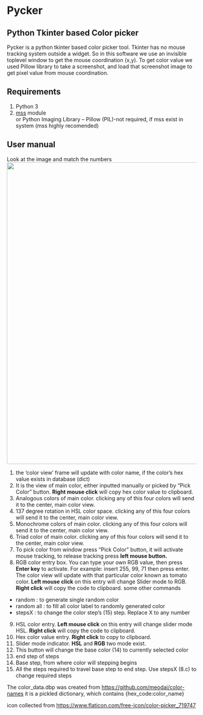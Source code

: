 # Pycker
## Python Tkinter based Color picker
Pycker is a python tkinter based color picker tool. Tkinter has no mouse tracking system outside a widget. So in this software we use an invisible toplevel window to get the mouse coordination (x,y). 
To get color value we used Pillow library to take a screenshot, and load that screenshot image to get pixel value from mouse coordination. 

## Requirements
1.	Python 3
2.  <a href ="https://pypi.org/project/mss/">mss</a> module
<br>or Python Imaging Library – Pillow (PIL)-not required, if mss exist in system (mss highly recomended)


## User manual
Look at the image and match the numbers<br>
<img src="https://github.com/sk-Prime/Pycker/blob/master/Pycker/Pycker%20Manual_files/Pycker%20Manual.png" height="800">
1.	the ‘color view’ frame will update with color name, if the color’s hex value exists in database  (dict)
2.	It is the view of main color, either inputted manually or picked by “Pick Color” button. **Right mouse click** will copy       hex color value to clipboard.
3.	Analogous colors of main color. clicking any of this four colors will send it to the center, main color view.
4.	137 degree rotation in HSL color space. clicking any of this four colors will send it to the center, main color view.
5.	Monochrome colors of main color. clicking any of this four colors will send it to the center, main color view.
6.	Triad color of main color. clicking any of this four colors will send it to the center, main color view.
7.	To pick color from window press “Pick Color” button, it will activate mouse tracking, to release tracking press **left mouse button.**
8.	RGB color entry box. You can type your own RGB value, then press **Enter key** to activate. For example: insert 255, 99, 71 then press enter. The color view will update with that particular color known as tomato color. **Left mouse click** on this entry will change Slider mode to RGB. **Right click** will copy the code to clipboard.
some other commands
* random : to generate single random color
* random all : to fill all color label to randomly generated color
* stepsX : to change the color step’s (15) step. Replace X to any number
9.	HSL color entry. **Left mouse click** on this entry will change slider mode HSL. **Right click** will copy the code to clipboard.
10. Hex color value entry. **Right click** to copy to clipboard.
11. Slider mode indicator. **HSL** and **RGB** two mode exist.
12. This button will change the base color (14) to currently selected color
13. end step of steps
14. Base step, from where color will stepping begins
15. All the steps required to travel base step to end step. Use stepsX (8.c) to change required steps

The color_data.dbp was created from https://github.com/meodai/color-names
it is a pickled dictionary, which contains {hex_code:color_name}

icon collected from https://www.flaticon.com/free-icon/color-picker_719747

